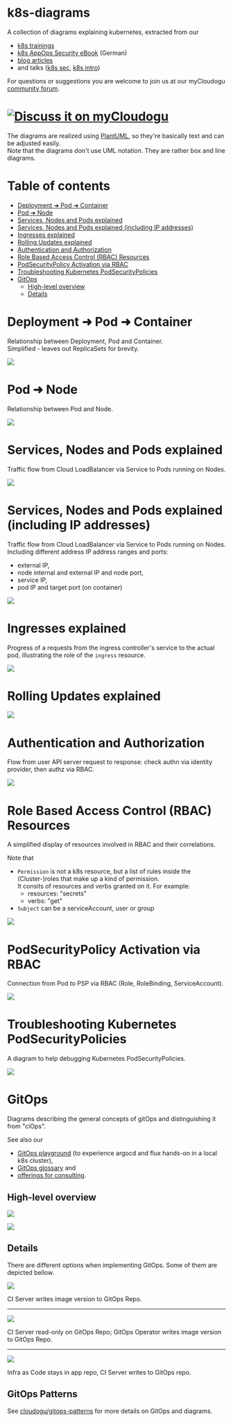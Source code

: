 k8s-diagrams
===

A collection of diagrams explaining kubernetes, extracted from our 
- [k8s trainings](https://cloudogu.com/en/trainings/?mtm_campaign=k8sdiagrams&mtm_kwd=trainings&mtm_source=github&mtm_medium=link)
- [k8s AppOps Security eBook](https://my.cloudogu.com/kubernetes-appops-security-ebook) (German)
- [blog articles](https://cloudogu.com/en/blog/tag/k8s-security/?mtm_campaign=k8sdiagrams&mtm_kwd=blog&mtm_source=github&mtm_medium=link) 
- and talks ([k8s sec](https://github.com/cloudogu/k8s-appops-security-talks), [k8s intro](https://github.com/cloudogu/k8s-intro-talk))

For questions or suggestions you are welcome to join us at our myCloudogu [community forum](https://community.cloudogu.com/c/kubernetes/54).

[![Discuss it on myCloudogu](https://static.cloudogu.com/static/images/discuss-it.png)](https://community.cloudogu.com/c/kubernetes/54)
===

The diagrams are realized using [PlantUML](https://plantuml.com/), so they're basically text and can be adjusted easily.  
Note that the diagrams don't use UML notation. They are rather box and line diagrams.

# Table of contents

<!-- Update with `doctoc --notitle README.md`. See https://github.com/thlorenz/doctoc -->
<!-- START doctoc generated TOC please keep comment here to allow auto update -->
<!-- DON'T EDIT THIS SECTION, INSTEAD RE-RUN doctoc TO UPDATE -->


- [Deployment ➜ Pod ➜ Container](#deployment-%E2%9E%9C-pod-%E2%9E%9C-container)
- [Pod ➜ Node](#pod-%E2%9E%9C-node)
- [Services, Nodes and Pods explained](#services-nodes-and-pods-explained)
- [Services, Nodes and Pods explained (including IP addresses)](#services-nodes-and-pods-explained-including-ip-addresses)
- [Ingresses explained](#ingresses-explained)
- [Rolling Updates explained](#rolling-updates-explained)
- [Authentication and Authorization](#authentication-and-authorization)
- [Role Based Access Control (RBAC) Resources](#role-based-access-control-rbac-resources)
- [PodSecurityPolicy Activation via RBAC](#podsecuritypolicy-activation-via-rbac)
- [Troubleshooting Kubernetes PodSecurityPolicies](#troubleshooting-kubernetes-podsecuritypolicies)
- [GitOps](#gitops)
  - [High-level overview](#high-level-overview)
  - [Details](#details)

<!-- END doctoc generated TOC please keep comment here to allow auto update -->


# Deployment ➜ Pod ➜ Container

Relationship between Deployment, Pod and Container.  
Simplified - leaves out ReplicaSets for brevity.

![](https://www.plantuml.com/plantuml/proxy?src=https://raw.githubusercontent.com/cloudogu/k8s-diagrams/master/diagrams/deploy-pod-container.puml&fmt=svg)


# Pod ➜ Node

Relationship between Pod and Node.  

![](https://www.plantuml.com/plantuml/proxy?src=https://raw.githubusercontent.com/cloudogu/k8s-diagrams/master/diagrams/pod-node.puml&fmt=svg)


# Services, Nodes and Pods explained

Traffic flow from Cloud LoadBalancer via Service to Pods running on Nodes.

![](https://www.plantuml.com/plantuml/proxy?src=https://raw.githubusercontent.com/cloudogu/k8s-diagrams/master/diagrams/services.puml&fmt=svg)


# Services, Nodes and Pods explained (including IP addresses)

Traffic flow from Cloud LoadBalancer via Service to Pods running on Nodes.
Including different address IP address ranges and ports:

* external IP,
* node internal and external IP and node port,
* service IP,
* pod IP and target port (on container)

![](https://www.plantuml.com/plantuml/proxy?src=https://raw.githubusercontent.com/cloudogu/k8s-diagrams/master/diagrams/services-with-ip.puml&fmt=svg)


# Ingresses explained

Progress of a requests from the ingress controller's service to the actual pod, illustrating the role of the `ingress` resource.

![](https://www.plantuml.com/plantuml/proxy?src=https://raw.githubusercontent.com/cloudogu/k8s-diagrams/master/diagrams/ingress.puml&fmt=svg)


# Rolling Updates explained

![](https://www.plantuml.com/plantuml/proxy?src=https://raw.githubusercontent.com/cloudogu/k8s-diagrams/master/diagrams/rolling-update.puml&fmt=svg)


# Authentication and Authorization

Flow from user API server request to response: check authn via identity provider, then authz via RBAC.    

![](https://www.plantuml.com/plantuml/proxy?src=https://raw.githubusercontent.com/cloudogu/k8s-diagrams/master/diagrams/k8s-auth.puml&fmt=svg)

# Role Based Access Control (RBAC) Resources

A simplified display of resources involved in RBAC and their correlations.

Note that 
* `Permission` is not a k8s resource, but a list of rules inside the (Cluster-)roles that make up a kind of permission.  
  It consits of resources and verbs granted on it. For example: 
  * resources: "secrets"
  * verbs: "get"
* `Subject` can be a serviceAccount, user or group 

![](https://www.plantuml.com/plantuml/proxy?src=https://raw.githubusercontent.com/cloudogu/k8s-diagrams/master/diagrams/rbac.puml&fmt=svg)


# PodSecurityPolicy Activation via RBAC

Connection from Pod to PSP via RBAC (Role, RoleBinding, ServiceAccount).

![](https://www.plantuml.com/plantuml/proxy?src=https://raw.githubusercontent.com/cloudogu/k8s-diagrams/master/diagrams/psp-rbac.puml&fmt=svg)


# Troubleshooting Kubernetes PodSecurityPolicies

A diagram to help debugging Kubernetes PodSecurityPolicies.

![](https://www.plantuml.com/plantuml/proxy?src=https://raw.githubusercontent.com/cloudogu/k8s-diagrams/master/diagrams/troubleshooting-k8s-psps.puml&fmt=svg)

# GitOps

Diagrams describing the general concepts of gitOps and distinguishing it from "ciOps".  

See also our
* [GitOps playground](https://github.com/cloudogu/k8s-gitops-playground/) (to experience argocd and flux hands-on in a local k8s cluster), 
* [GitOps glossary](https://cloudogu.com/en/glossary/gitops/) and
* [offerings for consulting](https://cloudogu.com/en/consulting/).

## High-level overview 

![](https://www.plantuml.com/plantuml/proxy?src=https://raw.githubusercontent.com/cloudogu/k8s-diagrams/master/diagrams/ciops.puml&fmt=svg)

![](https://www.plantuml.com/plantuml/proxy?src=https://raw.githubusercontent.com/cloudogu/k8s-diagrams/master/diagrams/gitops-simple.puml&fmt=svg)

## Details 
There are different options when implementing GitOps. Some of them are depicted bellow.

![](https://www.plantuml.com/plantuml/proxy?src=https://raw.githubusercontent.com/cloudogu/k8s-diagrams/master/diagrams/gitops-with-image.puml&fmt=svg)

CI Server writes image version to GitOps Repo.

---

![](https://www.plantuml.com/plantuml/proxy?src=https://raw.githubusercontent.com/cloudogu/k8s-diagrams/master/diagrams/gitops-with-auto-update.puml&fmt=svg)

CI Server read-only on GitOps Repo; GitOps Operator writes image version to GitOps Repo.

---

![](https://www.plantuml.com/plantuml/proxy?src=https://raw.githubusercontent.com/cloudogu/k8s-diagrams/master/diagrams/gitops-with-app-repo.puml&fmt=svg)

Infra as Code stays in app repo, CI Server writes to GitOps repo.

## GitOps Patterns

See [cloudogu/gitops-patterns](https://github.com/cloudogu/gitops-patterns) for more details on GitOps and diagrams.
